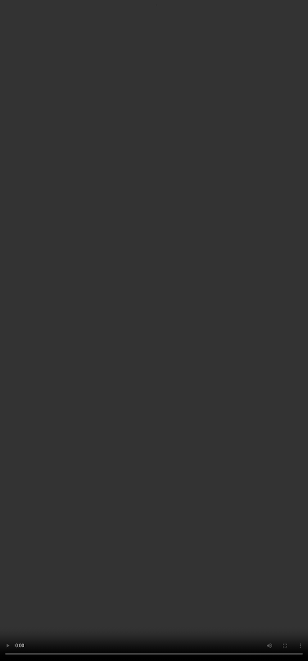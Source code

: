 # <span style="color:#364BC9">Conclusion</span>

<video src="${PRIVATE_COMPLEX_PROMPTING_VIDEO_10}" frameborder="0" allowfullscreen style="position: absolute; top: 0; left: 0; width: 100%; height: 100%; border: none; object-fit: cover;" controls="" controlslist="nodownload nofullscreen" style="width: 100%" />
:::tip
The closing segment reinforces the shift from basic to advanced prompting, emphasizing the use of complexity axes and the PRECISE framework to design layered, high-impact prompts. It highlights how complex prompting enables model stress-testing, supports SFT dataset creation, and surfaces valuable behavioural insights. The session concludes with a reminder that mastering these skills empowers practitioners to push AI boundaries through smarter, and complex prompt design.
:::


